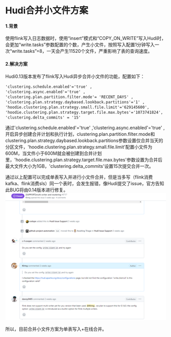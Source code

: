# Hudi合并小文件方案

#### 1.背景

使用flink写入日志数据时，使用“insert”模式和“COPY_ON_WRITE”写入Hudi时，会更加“write.tasks”参数配置的个数，产生小文件，按照写入配置1分钟写入一次“write.tasks”=8，一天会产生11520个文件，严重影响了表的查询速度。

#### 2.解决方案

Hudi0.13版本发布了flink写入Hudi异步合并小文件的功能，配置如下：

```
'clustering.schedule.enabled'='true' ,
'clustering.async.enabled'='true' ,
'clustering.plan.partition.filter.mode'= 'RECENT_DAYS' ,
'clustering.plan.strategy.daybased.lookback.partitions'='1' ,
'hoodie.clustering.plan.strategy.small.file.limit'='629145600',
'hoodie.clustering.plan.strategy.target.file.max.bytes'='1073741824',
'clustering.delta_commits' = '15'
```

通过'clustering.schedule.enabled'='true' ,'clustering.async.enabled'='true' ,开启异步创建合并计划和执行计划，clustering.plan.partition.filter.mode和clustering.plan.strategy.daybased.lookback.partitions参数设置仅合并当天的分区文件，'hoodie.clustering.plan.strategy.small.file.limit'配置小文件为600M，当文件小于600M就会被创建到合并计划里，'hoodie.clustering.plan.strategy.target.file.max.bytes'参数设置为合并后最大文件大小为1GB，'clustering.delta_commits'设置15次提交合并一次。

通过以上配置可以完成单表写入并进行小文件合并，但是当多写（flink消费kafka、flink消费sls）同一个表时，会发生报错，像Hudi提交了issue，官方告知此BUG将由0.14版本进行修复。
![](../assets/images/hudi-issues.png)

所以，目前合并小文件方案为单表写入+在线合并。